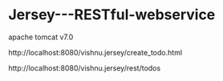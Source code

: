Jersey---RESTful-webservice
===========================

apache tomcat v7.0 

http://localhost:8080/vishnu.jersey/create_todo.html

http://localhost:8080/vishnu.jersey/rest/todos
